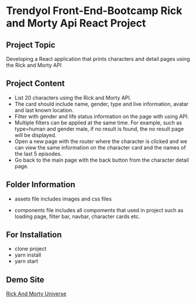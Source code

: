 # Trendyol Front-End-Bootcamp Rick and Morty Api React Project

## Project Topic

Developing a React application that prints characters and detail pages using the Rick and Morty API

## Project Content

* List 20 characters using the Rick and Morty API.
* The card should include name, gender, type and live information, avatar and last known location.
* Filter with gender and life status information on the page with using API.
* Multiple filters can be applied at the same time. For example, such as type=human and gender male, if no result is found, the no result page will be displayed.
* Open a new page with the router where the character is clicked and we can view the same information on the character card and the names of the last 5 episodes.
* Go back to the main page with the back button from the character detail page.

## Folder Information

* assets file includes images and css files

* components file includes all compoments that used in project such as loading page, filter bar, navbar, character cards etc.

## For Installation

* clone project
* yarn install
* yarn start

## Demo Site

[Rick And Morty Universe](https://omerc-rick-and-morty-api.netlify.app)
